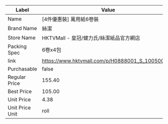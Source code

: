 | Label           | Value                                           |
| --------------- | ----------------------------------------------- |
| Name            | [4件優惠裝] 萬用紙6卷裝                                  |
| Brand Name      | 絲潔                                              |
| Store Name      | HKTVMall - 皇冠/健力氏/絲潔紙品官方網店                      |
| Packing Spec    | 6卷x4包                                           |
| link            | https://www.hktvmall.com/p/H0888001_S_10050058C |
| Purchasable     | false                                           |
| Regular Price   | 155.40                                          |
| Best Price      | 105.00                                          |
| Unit Price      | 4.38                                            |
| Unit Price Unit | roll                                            |
